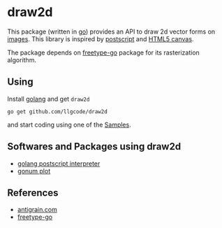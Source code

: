 draw2d
======

This package (written in [go](http://golang.org)) provides an API to draw 2d vector forms on [images](http://golang.org/pkg/image).
This library is inspired by [postscript](http://www.tailrecursive.org/postscript) and [HTML5 canvas](http://www.w3.org/TR/2dcontext/).

The package depends on [freetype-go](http://code.google.com/p/freetype-go) package for its rasterization algorithm.


Using
-----

Install [golang](http://golang.org/doc/install) and get `draw2d` 

```
go get github.com/llgcode/draw2d
```

and start coding using one of the [Samples](https://github.com/llgcode/draw2d.samples).


Softwares and Packages using draw2d
-----------------------------------

 - [golang postscript interpreter](https://github.com/llgcode/ps)
 - [gonum plot](https://github.com/gonum/plot)

References
---------

 - [antigrain.com](http://www.antigrain.com)
 - [freetype-go](http://code.google.com/p/freetype-go)
